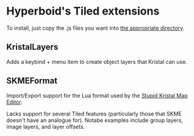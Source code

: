 # Hyperboid's Tiled extensions

To install, just copy the .js files you want into [the appropriate directory](https://doc.mapeditor.org/en/stable/manual/scripting/#scripted-extensions).

## KristalLayers

Adds a keybind + menu item to create object layers that Kristal can use.

## SKMEFormat

Import/Export support for the Lua format used by the [Stupid Kristal Map Editor](https://github.com/Hyperboid/skme).

Lacks support for several Tiled features (particularly those that SKME doesn't
have an analogue for). Notabe examples include group layers, image layers, and
layer offsets.
